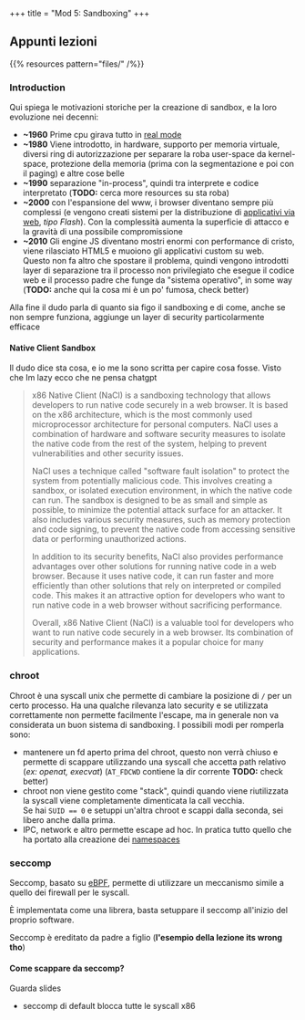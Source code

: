 +++
title = "Mod 5: Sandboxing"
+++

## Appunti lezioni

{{% resources pattern="files/" /%}}

### Introduction

Qui spiega le motivazioni storiche per la creazione di sandbox, e la loro evoluzione nei decenni:

* __~1960__ Prime cpu girava tutto in [real mode](https://en.wikipedia.org/wiki/Real_mode)
* __~1980__ Viene introdotto, in hardware, supporto per memoria virtuale, diversi ring di autorizzazione per separare la roba user-space da kernel-space, protezione della memoria (prima con la segmentazione e poi con il paging) e altre cose belle
* __~1990__ separazione "in-process", quindi tra interprete e codice interpretato (__TODO:__ cerca more resources su sta roba)
* __~2000__ con l'espansione del www, i browser diventano sempre più complessi (e vengono creati sistemi per la distribuzione di [applicativi via web](https://en.wikipedia.org/wiki/Rich_web_application), _tipo Flash_). Con la complessità aumenta la superficie di attacco e la gravità di una possibile compromissione
* __~2010__ Gli engine JS diventano mostri enormi con performance di cristo, viene rilasciato HTML5 e muoiono gli applicativi custom su web. <br> Questo non fa altro che spostare il problema, quindi vengono introdotti layer di separazione tra il processo non privilegiato che esegue il codice web e il processo padre che funge da "sistema operativo", in some way (__TODO:__ anche qui la cosa mi è un po' fumosa, check better)

Alla fine il dudo parla di quanto sia figo il sandboxing e di come, anche se non sempre funziona, aggiunge un layer di security particolarmente efficace

#### Native Client Sandbox

Il dudo dice sta cosa, e io me la sono scritta per capire cosa fosse. Visto che Im lazy ecco che ne pensa chatgpt
>x86 Native Client (NaCl) is a sandboxing technology that allows developers to run native code securely in a web browser. It is based on the x86 architecture, which is the most commonly used microprocessor architecture for personal computers. NaCl uses a combination of hardware and software security measures to isolate the native code from the rest of the system, helping to prevent vulnerabilities and other security issues.
>
>NaCl uses a technique called "software fault isolation" to protect the system from potentially malicious code. This involves creating a sandbox, or isolated execution environment, in which the native code can run. The sandbox is designed to be as small and simple as possible, to minimize the potential attack surface for an attacker. It also includes various security measures, such as memory protection and code signing, to prevent the native code from accessing sensitive data or performing unauthorized actions.
>
>In addition to its security benefits, NaCl also provides performance advantages over other solutions for running native code in a web browser. Because it uses native code, it can run faster and more efficiently than other solutions that rely on interpreted or compiled code. This makes it an attractive option for developers who want to run native code in a web browser without sacrificing performance.
>
>Overall, x86 Native Client (NaCl) is a valuable tool for developers who want to run native code securely in a web browser. Its combination of security and performance makes it a popular choice for many applications.

### chroot

Chroot è una syscall unix che permette di cambiare la posizione di `/` per un certo processo.
Ha una qualche rilevanza lato security e se utilizzata correttamente non permette facilmente l'escape, ma in generale non va considerata un buon sistema di sandboxing.
I possibili modi per romperla sono:

* mantenere un fd aperto prima del chroot, questo non verrà chiuso e permette di scappare utilizzando una syscall che accetta path relativo (_ex: openat, execvat_) (`AT_FDCWD` contiene la dir corrente __TODO:__ check better)
* chroot non viene gestito come "stack", quindi quando viene riutilizzata la syscall viene completamente dimenticata la call vecchia. <br> Se hai `SUID == 0` e setuppi un'altra chroot e scappi dalla seconda, sei libero anche dalla prima.
* IPC, network e altro permette escape ad hoc. In pratica tutto quello che ha portato alla creazione dei [namespaces](https://en.wikipedia.org/wiki/Linux_namespaces)

### seccomp

Seccomp, basato su [eBPF](https://ebpf.io/), permette di utilizzare un meccanismo simile a quello dei firewall per le syscall.

È implementata come una librera, basta setuppare il seccomp all'inizio del proprio software.

Seccomp è ereditato da padre a figlio (__l'esempio della lezione its wrong tho__)

#### Come scappare da seccomp?

Guarda slides

* seccomp di default blocca tutte le syscall x86
